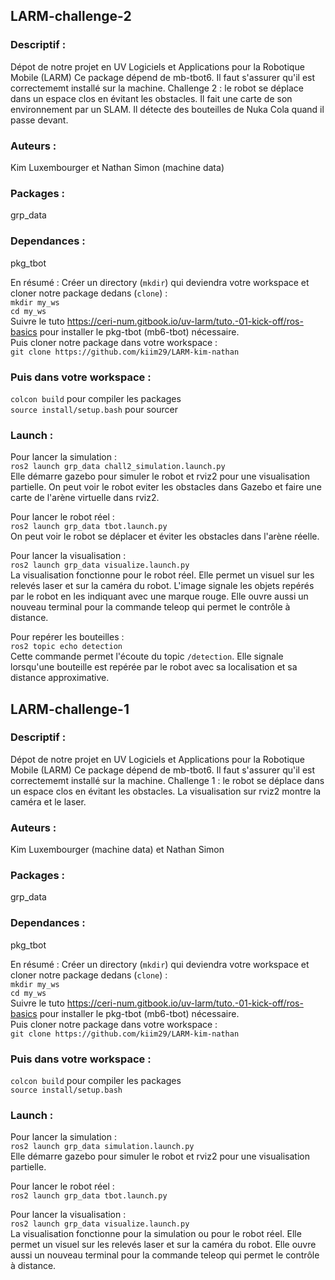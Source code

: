 ## LARM-challenge-2

### Descriptif :
Dépot de notre projet en UV Logiciels et Applications pour la Robotique Mobile (LARM)
Ce package dépend de mb-tbot6. Il faut s'assurer qu'il est correctememt installé sur la machine.
Challenge 2 : le robot se déplace dans un espace clos en évitant les obstacles. Il fait une carte de son environnement par un SLAM. Il détecte des bouteilles de Nuka Cola quand il passe devant.

### Auteurs :
Kim Luxembourger et Nathan Simon (machine data)

### Packages :
grp_data

### Dependances :
pkg_tbot  
  
En résumé : Créer un directory (`mkdir`) qui deviendra votre workspace et cloner notre package dedans (`clone`) :  
`mkdir my_ws`  
`cd my_ws`  
Suivre le tuto https://ceri-num.gitbook.io/uv-larm/tuto.-01-kick-off/ros-basics pour installer le pkg-tbot (mb6-tbot) nécessaire.  
Puis cloner notre package dans votre workspace :  
`git clone https://github.com/kiim29/LARM-kim-nathan`  

### Puis dans votre workspace :
`colcon build`  pour compiler les packages  
`source install/setup.bash` pour sourcer

### Launch :
Pour lancer la simulation :  
`ros2 launch grp_data chall2_simulation.launch.py`  
Elle démarre gazebo pour simuler le robot et rviz2 pour une visualisation partielle. On peut voir le robot eviter les obstacles dans Gazebo et faire une carte de l'arène virtuelle dans rviz2.  
  
Pour lancer le robot réel :  
`ros2 launch grp_data tbot.launch.py`  
On peut voir le robot se déplacer et éviter les obstacles dans l'arène réelle.  
  
Pour lancer la visualisation :  
`ros2 launch grp_data visualize.launch.py`  
La visualisation fonctionne pour le robot réel. Elle permet un visuel sur les relevés laser et sur la caméra du robot. L'image signale les objets repérés par le robot en les indiquant avec une marque rouge. Elle ouvre aussi un nouveau terminal pour la commande teleop qui permet le contrôle à distance.  
  
Pour repérer les bouteilles :  
`ros2 topic echo detection`  
Cette commande permet l'écoute du topic `/detection`. Elle signale lorsqu'une bouteille est repérée par le robot avec sa localisation et sa distance approximative.  


## LARM-challenge-1

### Descriptif :
Dépot de notre projet en UV Logiciels et Applications pour la Robotique Mobile (LARM)
Ce package dépend de mb-tbot6. Il faut s'assurer qu'il est correctememt installé sur la machine.
Challenge 1 : le robot se déplace dans un espace clos en évitant les obstacles. La visualisation sur rviz2 montre la caméra et le laser.

### Auteurs :
Kim Luxembourger (machine data) et Nathan Simon

### Packages :
grp_data

### Dependances :
pkg_tbot  
  
En résumé : Créer un directory (`mkdir`) qui deviendra votre workspace et cloner notre package dedans (`clone`) :  
`mkdir my_ws`  
`cd my_ws`  
Suivre le tuto https://ceri-num.gitbook.io/uv-larm/tuto.-01-kick-off/ros-basics pour installer le pkg-tbot (mb6-tbot) nécessaire.  
Puis cloner notre package dans votre workspace :  
`git clone https://github.com/kiim29/LARM-kim-nathan`  

### Puis dans votre workspace :
`colcon build`  pour compiler les packages  
`source install/setup.bash`

### Launch :
Pour lancer la simulation :  
`ros2 launch grp_data simulation.launch.py`  
Elle démarre gazebo pour simuler le robot et rviz2 pour une visualisation partielle.  
  
Pour lancer le robot réel :  
`ros2 launch grp_data tbot.launch.py`  
  
Pour lancer la visualisation :  
`ros2 launch grp_data visualize.launch.py`  
La visualisation fonctionne pour la simulation ou pour le robot réel. Elle permet un visuel sur les relevés laser et sur la caméra du robot. Elle ouvre aussi un nouveau terminal pour la commande teleop qui permet le contrôle à distance.  